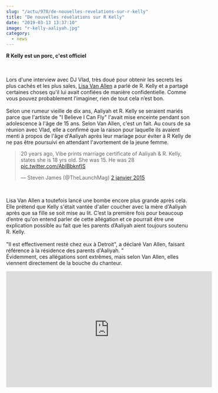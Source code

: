 ```yaml
--- 
slug: "/actu/978/de-nouvelles-revelations-sur-r-kelly"
title: "De nouvelles révélations sur R Kelly"
date: "2019-03-13 13:37:10"
image: "r-kelly-aaliyah.jpg"
category:
  - news
---
```

<p><strong>R Kelly est un porc, c'est officiel</strong></p>

<p><br />
<br />
Lors d'une interview avec DJ Vlad, très doué pour obtenir les secrets les plus cachés et les plus sales, <a href="https://www.instagram.com/iamlisavanallen/">Lisa Van Allen</a> a parlé de R. Kelly et a partagé certaines choses qu'il lui avait confiées de manière confidentielle. Comme vous pouvez probablement l’imaginer, rien de tout cela n’est bon.<br />
<br />
Selon une rumeur vieille de dix ans, Aaliyah et R. Kelly se seraient mariés parce que l'artiste de "I Believe I Can Fly" l'avait mise enceinte pendant son adolescence à l'âge de 15 ans. Selon Van Allen, c'est un fait. Au cours de sa réunion avec Vlad, elle a confirmé que la raison pour laquelle ils avaient menti à propos de l'âge d'Aaliyah après leur mariage pour éviter à R Kelly de ne pas être poursuivi en attendant l'avortement de la jeune femme.</p>
<blockquote class="twitter-tweet" data-lang="fr"><p lang="en" dir="ltr">20 years ago, Vibe prints marriage certificate of Aaliyah & R. Kelly, states she is 18 yrs old. She was 15. He was 28 <a href="http://t.co/AbIBbknfIS">pic.twitter.com/AbIBbknfIS</a></p>— Steven James (@TheLaunchMag) <a href="https://twitter.com/TheLaunchMag/status/551045454209626113?ref_src=twsrc%5Etfw">2 janvier 2015</a></blockquote>
<script async src="https://platform.twitter.com/widgets.js" charset="utf-8"></script>

<p> </p>

<p>Lisa Van Allen a toutefois lancé une bombe encore plus grande après cela. Elle prétend que Kelly s'était vantée d'aller coucher avec la mère d'Aaliyah après que sa fille se soit mise au lit. C’est la première fois pour beaucoup d’entre qu'on entend parler de cette allégation et ce pourrait être une explication possible au fait que les parents d’Aaliyah aient toujours soutenu R. Kelly.<br />
<br />
"Il est effectivement resté chez eux à Detroit", a déclaré Van Allen, faisant référence à la résidence des parents d'Aaliyah. "<br />
Évidemment, ces allégations sont extrêmes, mais selon Van Allen, elles viennent directement de la bouche du chanteur.</p>
<iframe width="560" height="315" src="https://www.youtube.com/embed/qPB6Z9TuWX0" frameborder="0" allow="accelerometer; autoplay; encrypted-media; gyroscope; picture-in-picture" allowfullscreen></iframe>
<p> </p>
